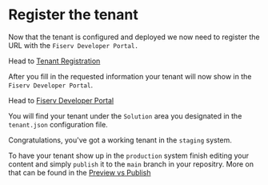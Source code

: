 # Register the tenant

Now that the tenant is configured and deployed we now need to register the URL with the `Fiserv Developer Portal.`

Head to [Tenant Registration](https://developer.fiserv.com/tenant)

After you fill in the requested information your tenant will now show in the `Fiserv Developer Portal`.

Head to [Fiserv Developer Portal](https://developer.fiserv.com)

You will find your tenant under the `Solution` area you designated in the `tenant.json` configuration file.

Congratulations, you've got a working tenant in the `staging` system.

To have your tenant show up in the `production` system finish editing your content and simply `publish` it to the `main` branch in your repositry.  More on that can be found in the [Preview vs Publish](../preview-and-publish-tenant.md)